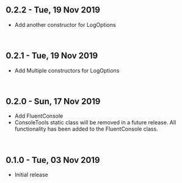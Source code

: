 ## 0.2.2 - Tue, 19 Nov 2019

- Add another constructor for LogOptions

<br>

## 0.2.1 - Tue, 19 Nov 2019

- Add Multiple constructors for LogOptions

<br>

## 0.2.0 - Sun, 17 Nov 2019

- Add FluentConsole
- ConsoleTools static class will be removed in a future release. All functionality has been added to the FluentConsole class.

<br>

## 0.1.0 - Tue, 03 Nov 2019

- Initial release

<br>
